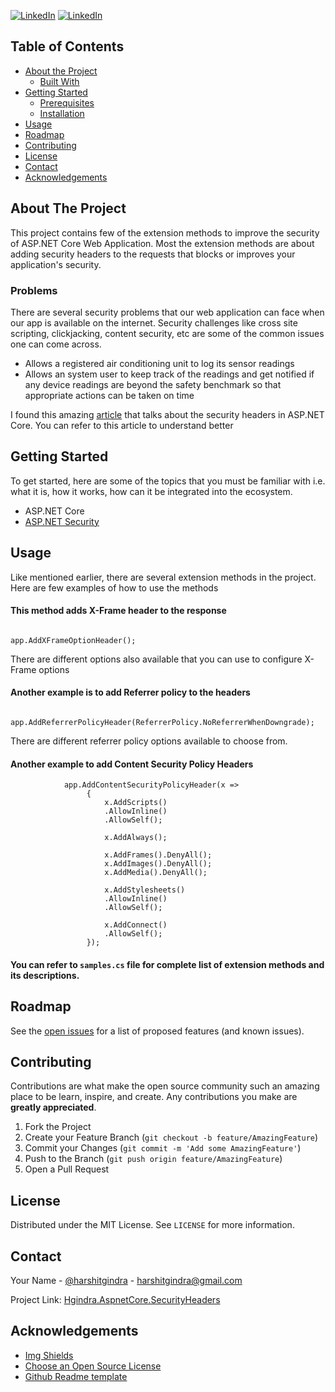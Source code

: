 <!-- PROJECT SHIELDS -->
<!--
*** I'm using markdown "reference style" links for readability.
*** Reference links are enclosed in brackets [ ] instead of parentheses ( ).
*** See the bottom of this document for the declaration of the reference variables
*** for contributors-url, forks-url, etc. This is an optional, concise syntax you may use.
*** https://www.markdownguide.org/basic-syntax/#reference-style-links
*** reference: https://github.com/othneildrew/Best-README-Template/edit/master/README.md
-->

[![LinkedIn][license-shield]][license-url]
[![LinkedIn][linkedin-shield]][linkedin-url]

<!-- TABLE OF CONTENTS -->
## Table of Contents

* [About the Project](#about-the-project)
  * [Built With](#built-with)
* [Getting Started](#getting-started)
  * [Prerequisites](#prerequisites)
  * [Installation](#installation)
* [Usage](#usage)
* [Roadmap](#roadmap)
* [Contributing](#contributing)
* [License](#license)
* [Contact](#contact)
* [Acknowledgements](#acknowledgements)



<!-- ABOUT THE PROJECT -->
## About The Project

This project contains few of the extension methods to improve the security of ASP.NET Core Web Application. Most the extension methods are about adding security headers to the requests that blocks or improves your application's security.

### Problems
There are several security problems that our web application can face when our app is available on the internet. Security challenges like cross site scripting, clickjacking, content security, etc are some of the common issues one can come across.

* Allows a registered air conditioning unit to log its sensor readings
* Allows an system user to keep track of the readings and get notified if any device readings are beyond the safety benchmark so that appropriate actions can be taken on time

I found this amazing [article](https://blog.elmah.io/the-asp-net-core-security-headers-guide/) that talks about the security headers in ASP.NET Core. You can refer to this article to understand better


<!-- GETTING STARTED -->
## Getting Started

To get started, here are some of the topics that you must be familiar with i.e. what it is, how it works, how can it be integrated into the ecosystem.

*  ASP.NET Core
* [ASP.NET Security](https://docs.microsoft.com/en-us/aspnet/core/security/?view=aspnetcore-5.0)

## Usage

Like mentioned earlier, there are several extension methods in the project. Here are few examples of how to use the methods

#### This method adds X-Frame header to the response
```

app.AddXFrameOptionHeader();

```
There are different options also available that you can use to configure X-Frame options

#### Another example is to add Referrer policy to the headers
```

app.AddReferrerPolicyHeader(ReferrerPolicy.NoReferrerWhenDowngrade);

```
There are different referrer policy options available to choose from.

#### Another example to add Content Security Policy Headers

```
            app.AddContentSecurityPolicyHeader(x =>
                 {
                     x.AddScripts()
                     .AllowInline()
                     .AllowSelf();

                     x.AddAlways();

                     x.AddFrames().DenyAll();
                     x.AddImages().DenyAll();
                     x.AddMedia().DenyAll();

                     x.AddStylesheets()
                     .AllowInline()
                     .AllowSelf();

                     x.AddConnect()
                     .AllowSelf();
                 }); 
```



#### You can refer to `samples.cs` file for complete list of extension methods and its descriptions.


<!-- ROADMAP -->
## Roadmap

See the [open issues](https://github.com/harshitgindra/Hgindra.AspnetCore/issues) for a list of proposed features (and known issues).


<!-- CONTRIBUTING -->
## Contributing

Contributions are what make the open source community such an amazing place to be learn, inspire, and create. Any contributions you make are **greatly appreciated**.

1. Fork the Project
2. Create your Feature Branch (`git checkout -b feature/AmazingFeature`)
3. Commit your Changes (`git commit -m 'Add some AmazingFeature'`)
4. Push to the Branch (`git push origin feature/AmazingFeature`)
5. Open a Pull Request



<!-- LICENSE -->
## License

Distributed under the MIT License. See `LICENSE` for more information.


<!-- CONTACT -->
## Contact

Your Name - [@harshitgindra](https://twitter.com/harshitgindra) - harshitgindra@gmail.com

Project Link: [Hgindra.AspnetCore.SecurityHeaders](https://github.com/harshitgindra/Hgindra.AspnetCore/tree/main/Hgindra.AspnetCore.SecurityHeaders)

<!-- ACKNOWLEDGEMENTS -->
## Acknowledgements
* [Img Shields](https://shields.io)
* [Choose an Open Source License](https://choosealicense.com)
* [Github Readme template](https://github.com/othneildrew/Best-README-Template)




<!-- MARKDOWN LINKS & IMAGES -->
<!-- https://www.markdownguide.org/basic-syntax/#reference-style-links -->


[license-shield]: https://img.shields.io/github/license/harshitgindra/Hgindra.AspnetCore?style=flat-square
[license-url]: https://github.com/harshitgindra/Hgindra.AspnetCore/blob/main/LICENSE

[linkedin-shield]: https://img.shields.io/badge/-LinkedIn-black.svg?style=flat-square&logo=linkedin&colorB=555
[linkedin-url]: https://linkedin.com/in/harshit-gindra
